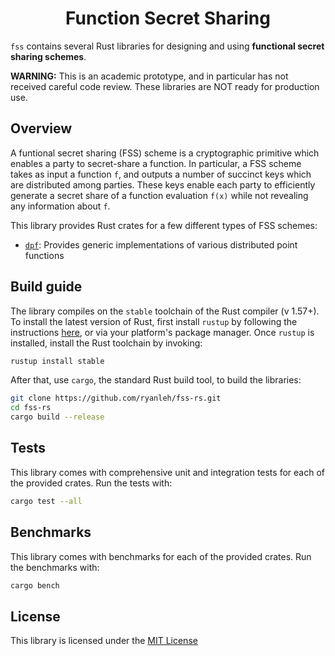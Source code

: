 <h1 align="center">Function Secret Sharing</h1>

`fss` contains several Rust libraries for designing and using **functional secret sharing schemes**. 

**WARNING:** This is an academic prototype, and in particular has not received careful code review. These libraries are NOT ready for production use.

## Overview

A funtional secret sharing (FSS) scheme is a cryptographic primitive which enables a party to secret-share a function. In particular, a FSS scheme takes as input a function `f`, and outputs a number of succinct keys which are distributed among parties. These keys enable each party to efficiently generate a secret share of a function evaluation `f(x)` while not revealing any information about `f`.

This library provides Rust crates for a few different types of FSS schemes:

* [`dpf`](dpf): Provides generic implementations of various distributed point functions

## Build guide

The library compiles on the `stable` toolchain of the Rust compiler (v 1.57+). To install the latest version of Rust, first install `rustup` by following the instructions [here](https://rustup.rs/), or via your platform's package manager. Once `rustup` is installed, install the Rust toolchain by invoking:

```bash
rustup install stable
```

After that, use `cargo`, the standard Rust build tool, to build the libraries:

```bash
git clone https://github.com/ryanleh/fss-rs.git
cd fss-rs
cargo build --release
```

## Tests

This library comes with comprehensive unit and integration tests for each of the provided crates. Run the tests with:

```bash
cargo test --all
```

## Benchmarks

This library comes with benchmarks for each of the provided crates. Run the benchmarks with:

```bash
cargo bench
```

## License

This library is licensed under the [MIT License](LICENSE-MIT)
